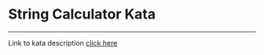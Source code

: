 # String Calculator Kata

---

Link to kata description [click here](https://kata-log.rocks/string-calculator-kata)